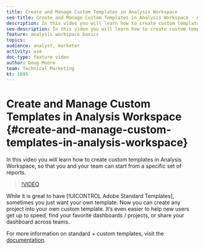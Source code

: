 ```yaml
---
title: Create and Manage Custom Templates in Analysis Workspace
seo-title: Create and Manage Custom Templates in Analysis Workspace - Adobe Analytics
description: In this video you will learn how to create custom templates in Analysis Workspace, so that you and your team can start from a specific set of reports.
seo-description: In this video you will learn how to create custom templates in Analysis Workspace, so that you and your team can start from a specific set of reports. - Adobe Analytics
feature: analysis workspace basics
topics: 
audience: analyst, marketer
activity: use
doc-type: feature video
author: Doug Moore
team: Technical Marketing
kt: 1695
---
```


# Create and Manage Custom Templates in Analysis Workspace {#create-and-manage-custom-templates-in-analysis-workspace}

In this video you will learn how to create custom templates in Analysis Workspace, so that you and your team can start from a specific set of reports.

>[!VIDEO](https://video.tv.adobe.com/v/23231/?quality=12)

While it is great to have [!UICONTROL Adobe Standard Templates], sometimes you just want your own template. Now you can create any project into your own custom template. It’s even easier to help new users get up to speed, find your favorite dashboards / projects, or share your dashboard across teams.

For more information on standard + custom templates, visit the [documentation](https://marketing.adobe.com/resources/help/en_US/analytics/analysis-workspace/starter_projects.html).
